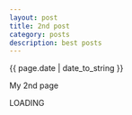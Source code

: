```yaml
---
layout: post
title: 2nd post
category: posts
description: best posts
---
```


{{ page.date | date_to_string }}
<p>My 2nd page</p>
<span class="fa fa-spinner fa-spin"></span>LOADING